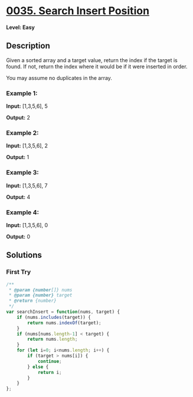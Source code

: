 # [0035. Search Insert Position](https://leetcode.com/problems/search-insert-position/)

**Level: Easy**

## Description

Given a sorted array and a target value, return the index if the target is found. If not, return the index where it would be if it were inserted in order.

You may assume no duplicates in the array.

### Example 1: 

**Input:** [1,3,5,6], 5 

**Output:** 2 

### Example 2: 

**Input:** [1,3,5,6], 2 

**Output:** 1 

### Example 3: 

**Input:** [1,3,5,6], 7 

**Output:** 4 

### Example 4: 

**Input:** [1,3,5,6], 0 

**Output:** 0 

## Solutions 

### First Try
``` js
/**
 * @param {number[]} nums
 * @param {number} target
 * @return {number}
 */
var searchInsert = function(nums, target) {
    if (nums.includes(target)) {
        return nums.indexOf(target);
    }
    if (nums[nums.length-1] < target) {
        return nums.length;
    }
    for (let i=0; i<nums.length; i++) {
        if (target > nums[i]) {
            continue;
        } else {
            return i;
        }
    }
};
```